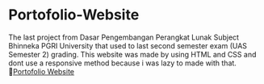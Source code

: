 # Portofolio-Website
The last project from Dasar Pengembangan Perangkat Lunak Subject Bhinneka PGRI University that used to last second semester exam (UAS Semester 2) grading. This website was made by using HTML and CSS and dont use a responsive method because i was lazy to made with that.
🔗[Portofolio Website]([https://raw.githack.com/price220903/Tulungagung/main/index.html](https://rawcdn.githack.com/price220903/Portofolio-Website/1ed2f7f7e246bdda1465e6069c66e7fc56352b68/index.html))
